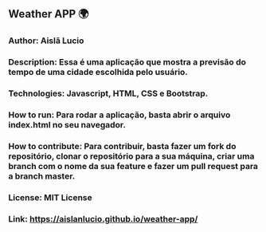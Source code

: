 ## Weather APP 🌍

### Author: Aislã Lucio

### Description: Essa é uma aplicação que mostra a previsão do tempo de uma cidade escolhida pelo usuário.

### Technologies: Javascript, HTML, CSS e Bootstrap.

### How to run: Para rodar a aplicação, basta abrir o arquivo index.html no seu navegador.

### How to contribute: Para contribuir, basta fazer um fork do repositório, clonar o repositório para a sua máquina, criar uma branch com o nome da sua feature e fazer um pull request para a branch master.

### License: MIT License

### Link: https://aislanlucio.github.io/weather-app/